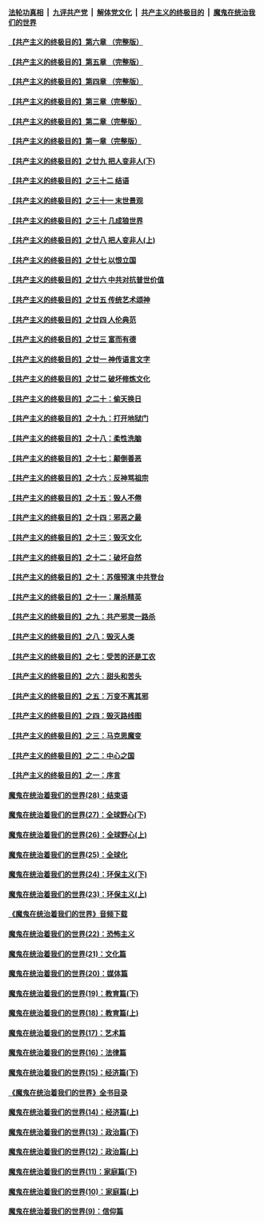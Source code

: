 ####  [法轮功真相](../../../../basic/blob/master/README.md?t=05121301) &nbsp;|&nbsp; [九评共产党](../../../../9ping.md/blob/master/README.md?t=05121301) &nbsp;|&nbsp; [解体党文化](../../../../jtdwh.md/blob/master/README.md?t=05121301)  &nbsp;|&nbsp; [共产主义的终极目的](../../../../gczydzjmd.md/blob/master/README.md?t=05121301) &nbsp;|&nbsp; [魔鬼在统治我们的世界](../../../../mgztzwmdsj.md/blob/master/README.md?t=05121301) 

#### [【共产主义的终极目的】第六章 （完整版）](../pages/nsc422/n11428913.md?t=05121301) 

#### [【共产主义的终极目的】第五章 （完整版）](../pages/nsc422/n11428912.md?t=05121301) 

#### [【共产主义的终极目的】第四章 （完整版）](../pages/nsc422/n11428907.md?t=05121301) 

#### [【共产主义的终极目的】第三章（完整版）](../pages/nsc422/n11428848.md?t=05121301) 

#### [【共产主义的终极目的】第二章（完整版）](../pages/nsc422/n11428831.md?t=05121301) 

#### [【共产主义的终极目的】第一章（完整版）](../pages/nsc422/n11417651.md?t=05121301) 

#### [【共产主义的终极目的】之廿九 把人变非人(下)](../pages/nsc422/n11344140.md?t=05121301) 

#### [【共产主义的终极目的】之三十二 结语](../pages/nsc422/n11360535.md?t=05121301) 

#### [【共产主义的终极目的】之三十一 末世景观](../pages/nsc422/n11351129.md?t=05121301) 

#### [【共产主义的终极目的】之三十 几成狼世界](../pages/nsc422/n11348280.md?t=05121301) 

#### [【共产主义的终极目的】之廿八 把人变非人(上)](../pages/nsc422/n11340492.md?t=05121301) 

#### [【共产主义的终极目的】之廿七 以恨立国](../pages/nsc422/n11336944.md?t=05121301) 

#### [【共产主义的终极目的】之廿六 中共对抗普世价值](../pages/nsc422/n11324785.md?t=05121301) 

#### [【共产主义的终极目的】之廿五 传统艺术颂神](../pages/nsc422/n11296396.md?t=05121301) 

#### [【共产主义的终极目的】之廿四 人伦典范](../pages/nsc422/n11296397.md?t=05121301) 

#### [【共产主义的终极目的】之廿三 富而有德](../pages/nsc422/n11283598.md?t=05121301) 

#### [【共产主义的终极目的】之廿一 神传语言文字](../pages/nsc422/n11263265.md?t=05121301) 

#### [【共产主义的终极目的】之廿二 破坏修炼文化](../pages/nsc422/n11245728.md?t=05121301) 

#### [【共产主义的终极目的】之二十：偷天换日](../pages/nsc422/n11238846.md?t=05121301) 

#### [【共产主义的终极目的】之十九：打开地狱门](../pages/nsc422/n11206376.md?t=05121301) 

#### [【共产主义的终极目的】之十八：柔性洗脑](../pages/nsc422/n11199994.md?t=05121301) 

#### [【共产主义的终极目的】之十七：颠倒善恶](../pages/nsc422/n11179782.md?t=05121301) 

#### [【共产主义的终极目的】之十六：反神骂祖宗](../pages/nsc422/n11166798.md?t=05121301) 

#### [【共产主义的终极目的】之十五：毁人不倦](../pages/nsc422/n11166792.md?t=05121301) 

#### [【共产主义的终极目的】之十四：邪恶之最](../pages/nsc422/n11150249.md?t=05121301) 

#### [【共产主义的终极目的】之十三：毁灭文化](../pages/nsc422/n11135227.md?t=05121301) 

#### [【共产主义的终极目的】之十二：破坏自然](../pages/nsc422/n11135214.md?t=05121301) 

#### [【共产主义的终极目的】之十：苏俄预演 中共登台](../pages/nsc422/n11118424.md?t=05121301) 

#### [【共产主义的终极目的】之十一：屠杀精英](../pages/nsc422/n11118442.md?t=05121301) 

#### [【共产主义的终极目的】之九：共产邪灵一路杀](../pages/nsc422/n11114139.md?t=05121301) 

#### [【共产主义的终极目的】之八：毁灭人类](../pages/nsc422/n11108503.md?t=05121301) 

#### [【共产主义的终极目的】之七：受苦的还是工农](../pages/nsc422/n11101809.md?t=05121301) 

#### [【共产主义的终极目的】之六：甜头和苦头](../pages/nsc422/n11096971.md?t=05121301) 

#### [【共产主义的终极目的】之五：万变不离其邪](../pages/nsc422/n11091285.md?t=05121301) 

#### [【共产主义的终极目的】之四：毁灭路线图](../pages/nsc422/n11086284.md?t=05121301) 

#### [【共产主义的终极目的】之三：马克思魔变](../pages/nsc422/n11061941.md?t=05121301) 

#### [【共产主义的终极目的】之二：中心之国](../pages/nsc422/n11047728.md?t=05121301) 

#### [【共产主义的终极目的】之一：序言](../pages/nsc422/n11086077.md?t=05121301) 

#### [魔鬼在统治着我们的世界(28)：结束语](../pages/nsc422/n10936246.md?t=05121301) 

#### [魔鬼在统治着我们的世界(27)：全球野心(下)](../pages/nsc422/n10928319.md?t=05121301) 

#### [魔鬼在统治着我们的世界(26)：全球野心(上)](../pages/nsc422/n10900318.md?t=05121301) 

#### [魔鬼在统治着我们的世界(25)：全球化](../pages/nsc422/n10788205.md?t=05121301) 

#### [魔鬼在统治着我们的世界(24)：环保主义(下)](../pages/nsc422/n10695307.md?t=05121301) 

#### [魔鬼在统治着我们的世界(23)：环保主义(上)](../pages/nsc422/n10688613.md?t=05121301) 

#### [《魔鬼在统治着我们的世界》音频下载](../pages/nsc422/n10635553.md?t=05121301) 

#### [魔鬼在统治着我们的世界(22)：恐怖主义](../pages/nsc422/n10614727.md?t=05121301) 

#### [魔鬼在统治着我们的世界(21)：文化篇](../pages/nsc422/n10597706.md?t=05121301) 

#### [魔鬼在统治着我们的世界(20)：媒体篇](../pages/nsc422/n10586579.md?t=05121301) 

#### [魔鬼在统治着我们的世界(19)：教育篇(下)](../pages/nsc422/n10564808.md?t=05121301) 

#### [魔鬼在统治着我们的世界(18)：教育篇(上)](../pages/nsc422/n10526970.md?t=05121301) 

#### [魔鬼在统治着我们的世界(17)：艺术篇](../pages/nsc422/n10499093.md?t=05121301) 

#### [魔鬼在统治着我们的世界(16)：法律篇](../pages/nsc422/n10485969.md?t=05121301) 

#### [魔鬼在统治着我们的世界(15)：经济篇(下)](../pages/nsc422/n10469975.md?t=05121301) 

#### [《魔鬼在统治着我们的世界》全书目录](../pages/nsc422/n10464261.md?t=05121301) 

#### [魔鬼在统治着我们的世界(14)：经济篇(上)](../pages/nsc422/n10457370.md?t=05121301) 

#### [魔鬼在统治着我们的世界(13)：政治篇(下)](../pages/nsc422/n10448270.md?t=05121301) 

#### [魔鬼在统治着我们的世界(12)：政治篇(上)](../pages/nsc422/n10444576.md?t=05121301) 

#### [魔鬼在统治着我们的世界(11)：家庭篇(下)](../pages/nsc422/n10440961.md?t=05121301) 

#### [魔鬼在统治着我们的世界(10)：家庭篇(上)](../pages/nsc422/n10435448.md?t=05121301) 

#### [魔鬼在统治着我们的世界(9)：信仰篇](../pages/nsc422/n10432159.md?t=05121301) 

